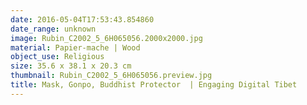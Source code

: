 ```yaml
---
date: 2016-05-04T17:53:43.854860
date_range: unknown
image: Rubin_C2002_5_6H065056.2000x2000.jpg
material: Papier-mache | Wood
object_use: Religious
size: 35.6 x 38.1 x 20.3 cm
thumbnail: Rubin_C2002_5_6H065056.preview.jpg
title: Mask, Gonpo, Buddhist Protector  | Engaging Digital Tibet
---
```


